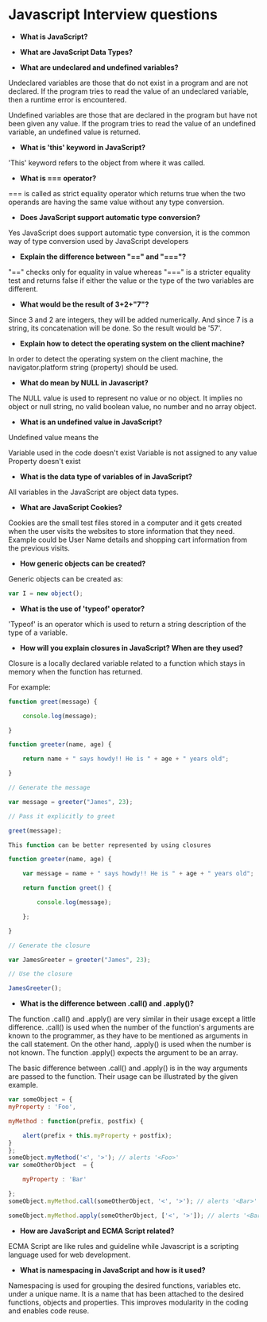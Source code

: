# Javascript Interview questions

* **What is JavaScript?**

* **What are JavaScript Data Types?**

* **What are undeclared and undefined variables?**

Undeclared variables are those that do not exist in a program and are not declared. If the program tries to read the value of an undeclared variable, then a runtime error is encountered.

Undefined variables are those that are declared in the program but have not been given any value. If the program tries to read the value of an undefined variable, an undefined value is returned.

* **What is 'this' keyword in JavaScript?**

'This' keyword refers to the object from where it was called.

* **What is === operator?**

=== is called as strict equality operator which returns true when the two operands are having the same value without any type conversion.

* **Does JavaScript support automatic type conversion?**

Yes JavaScript does support automatic type conversion, it is the common way of type conversion used by JavaScript developers

* **Explain the difference between "==" and "==="?**

"==" checks only for equality in value whereas "===" is a stricter equality test and returns false if either the value or the type of the two variables are different.

* **What would be the result of 3+2+"7"?**

Since 3 and 2 are integers, they will be added numerically. And since 7 is a string, its concatenation will be done. So the result would be '57'.

* **Explain how to detect the operating system on the client machine?**

In order to detect the operating system on the client machine, the navigator.platform string (property) should be used.

* **What do mean by NULL in Javascript?**

The NULL value is used to represent no value or no object. It implies no object or null string, no valid boolean value, no number and no array object.

* **What is an undefined value in JavaScript?**

Undefined value means the

Variable used in the code doesn't exist
Variable is not assigned to any value
Property doesn't exist

* **What is the data type of variables of in JavaScript?**

All variables in the JavaScript are object data types.

* **What are JavaScript Cookies?**

Cookies are the small test files stored in a computer and it gets created when the user visits the websites to store information that they need. Example could be User Name details and shopping cart information from the previous visits.

* **How generic objects can be created?**

Generic objects can be created as:

```javascript
var I = new object();
```

* **What is the use of 'typeof' operator?**

'Typeof' is an operator which is used to return a string description of the type of a variable.

* **How will you explain closures in JavaScript? When are they used?**

Closure is a locally declared variable related to a function which stays in memory when the function has returned.

For example:
```javascript
function greet(message) {

    console.log(message);

}

function greeter(name, age) {

    return name + " says howdy!! He is " + age + " years old";

}

// Generate the message

var message = greeter("James", 23);

// Pass it explicitly to greet

greet(message);

This function can be better represented by using closures

function greeter(name, age) {

    var message = name + " says howdy!! He is " + age + " years old";

    return function greet() {

        console.log(message);

    };

}

// Generate the closure

var JamesGreeter = greeter("James", 23);

// Use the closure

JamesGreeter();
```

* **What is the difference between .call() and .apply()?**

The function .call() and .apply() are very similar in their usage except a little difference. .call() is used when the number of the function's arguments are known to the programmer, as they have to be mentioned as arguments in the call statement. On the other hand, .apply() is used when the number is not known. The function .apply() expects the argument to be an array.

The basic difference between .call() and .apply() is in the way arguments are passed to the function. Their usage can be illustrated by the given example.

```javascript
var someObject = {
myProperty : 'Foo',

myMethod : function(prefix, postfix) {

	alert(prefix + this.myProperty + postfix);
}
};
someObject.myMethod('<', '>'); // alerts '<Foo>'
var someOtherObject  = {

	myProperty : 'Bar'

};
someObject.myMethod.call(someOtherObject, '<', '>'); // alerts '<Bar>'

someObject.myMethod.apply(someOtherObject, ['<', '>']); // alerts '<Bar>'
```

* **How are JavaScript and ECMA Script related?**

ECMA Script are like rules and guideline while Javascript is a scripting language used for web development.

* **What is namespacing in JavaScript and how is it used?**

Namespacing is used for grouping the desired functions, variables etc. under a unique name. It is a name that has been attached to the desired functions, objects and properties. This improves modularity in the coding and enables code reuse.

